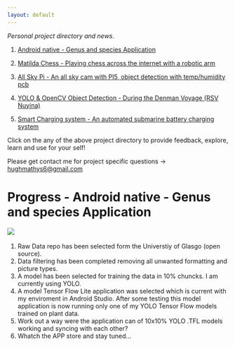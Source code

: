 ```yaml
---
layout: default
---
```


_Personal project directory and news_.

1. [Android native - Genus and species Application](./Android_Native_App.html)

2. [Matilda Chess - Playing chess across the internet with a robotic arm](./Matilda_Chess.html)

3. [All Sky Pi - An all sky cam with PI5, object detection with temp/humidity pcb](./All_Sky_Pi5.html)

4. [YOLO & OpenCV Object Detection - During the Denman Voyage (RSV Nuyina)](./YOLO_tracking.html)

4. [Smart Charging system - An automated submarine battery charging system](./Smart_Charger.html)

Click on the any of the above project directory to provide feedback, explore, learn and use for your self!

Please get contact me for project specific questions -> hughmathys6@gmail.com

# Progress - Android native - Genus and species Application
<img src="https://github.com/user-attachments/assets/b0cd27e6-b08c-46fa-884b-1eb9949c0c90" width="250" />

1. Raw Data repo has been selected form the Universtiy of Glasgo (open source).
2. Data filtering has been completed removing all unwanted formatting and picture types.
3. A model has been selected for training the data in 10% chuncks. I am currently using YOLO.
4. A model Tensor Flow Lite application was selected which is current with my enviroment in Android Studio. 
After some testing this model application is now running only one of my YOLO Tensor Flow models trained on plant data.
5. Work out a way were the application can of 10x10% YOLO .TFL models working and syncing with each other?
6. Whatch the APP store and stay tuned...

<html>
<head>
    <title>My GitHub Pages</title>
    <style>
        .btn-github {
            padding: 10px 20px;
            font-size: 16px;
            cursor: pointer;
            background-color: #333;
            color: white;
            text-decoration: none;
            border: none;
            display: inline-block;
        }

        .btn-github:hover {
            background-color: #555;
        }

        .icon {
            margin-right: 5px;
        }
    </style>
</head>
<body>
    <!-- GitHub link button -->
    <a href="https://github.com/hughsLab/plant-classification" class="btn btn-github">
        <span class="icon"></span>Visit My GitHub Repository
    </a>
</body>
</html>

# Progress - Matilda Chess - Playing chess across the internet with a robotic arm
<img src="https://github.com/user-attachments/assets/9093c39c-3aeb-4760-bead-17b0a86b5c7f" width="250">

1. All items have been procured.
2. A frame work for internetworking has been selected (Flask)
3. High level schematics have been developed for arm control. This is build may require a servo driver board.
4. Testing of arm control drivers is the next phase. This will be by far the most time consuming process, as i will be     looking into revers kinematics for robotic eye to hand coordination.
5. Create YOLO trained model for chess peices.
6. Whach this space...

<html>
<head>
    <title>My GitHub Pages</title>
    <style>
        .btn-github {
            padding: 10px 20px;
            font-size: 16px;
            cursor: pointer;
            background-color: #333;
            color: white;
            text-decoration: none;
            border: none;
            display: inline-block;
        }

        .btn-github:hover {
            background-color: #555;
        }

        .icon {
            margin-right: 5px;
        }
    </style>
</head>
<body>
    <!-- GitHub link button -->
    <a href="https://github.com/hughsLab/Matilda---Robotic-Chess-accross-the-internet-" class="btn btn-github">
        <span class="icon"></span>Visit My GitHub Repository
    </a>
</body>
</html>
# Progress - All Sky Pi - An all sky cam with PI5, object detection with temp/humidity pcb

1. All items have been procured.
2. A repository has been solected based on hardware requiments and amended for sensor.
3. Sensor has been designed and orded from JLPCB!
4. Test network and upload images!
5. Creat remote network capability.


<img src="./assets/images/night_sky.png" alt="Night Sky" width="250" />

<html>
<head>
    <title>My GitHub Pages</title>
    <style>
        .btn-github {
            padding: 10px 20px;
            font-size: 16px;
            cursor: pointer;
            background-color: #333;
            color: white;
            text-decoration: none;
            border: none;
            display: inline-block;
        }

        .btn-github:hover {
            background-color: #555;
        }

        .icon {
            margin-right: 5px;
        }
    </style>
</head>
<body>
    <!-- GitHub link button -->
    <a href="https://github.com/hughsLab/All-Sky-pi5-with-SHT31-Sensor" class="btn btn-github">
        <span class="icon"></span>Visit My GitHub Repository
    </a>
</body>
</html>
# Progress - YOLO & OpenCV Object Detection - During the Denman Voyage (RSV Nuyina)

This Project is complete!
Please find the repository below and view the page above.

I hope to combine this project with the Allsky camera in the futuer.


<img src="https://raw.githubusercontent.com/hughsLab/my-github-page/main/assets/film/ship_fun.gif" alt="Ship Fun GIF" width="300" height="300" />



<html>
<head>
    <title>My GitHub Pages</title>
    <style>
        .btn-github {
            padding: 10px 20px;
            font-size: 16px;
            cursor: pointer;
            background-color: #333;
            color: white;
            text-decoration: none;
            border: none;
            display: inline-block;
        }

        .btn-github:hover {
            background-color: #555;
        }

        .icon {
            margin-right: 5px;
        }
    </style>
</head>
<body>
    <!-- GitHub link button -->
    <a href="https://github.com/hughsLab/Denman-Voyage-YOLO-Detection" class="btn btn-github">
        <span class="icon"></span>Visit My GitHub Repository
    </a>
</body>
</html>





# Progress - Smart Charging system
This Project is complete. 
Please find the repository 
<!DOCTYPE html>
<html>
<head>
    <title>My GitHub Pages</title>
    <style>
        .btn-github {
            padding: 10px 20px;
            font-size: 16px;
            cursor: pointer;
            background-color: #333;
            color: white;
            text-decoration: none;
            border: none;
            display: inline-block;
        }

        .btn-github:hover {
            background-color: #555;
        }

        .icon {
            margin-right: 5px;
        }
    </style>
</head>
<body>
    <!-- GitHub link button -->
    <a href="https://github.com/hughsLab/Linux-GUI-Driver-and-Server-Socket" class="btn btn-github">
        <span class="icon"></span>Visit My GitHub Repository
    </a>
</body>
</html>

<img src="https://raw.githubusercontent.com/Chessdog68/my-github-page/main/assets/images/smartcharger_discharger.png" alt="Smart Charger Discharger" width="350" />





![Octocat](https://github.githubassets.com/images/icons/emoji/octocat.png)
 Page Written by: Hugh Mathys
 Last updated - 4/4/2025


